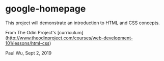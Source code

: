 # google-homepage

This project will demonstrate an introduction to HTML and CSS concepts.



From The Odin Project's 
[curriculum]
(http://www.theodinproject.com/courses/web-development-101/lessons/html-css)
  

Paul Wu, Sept 2, 2019